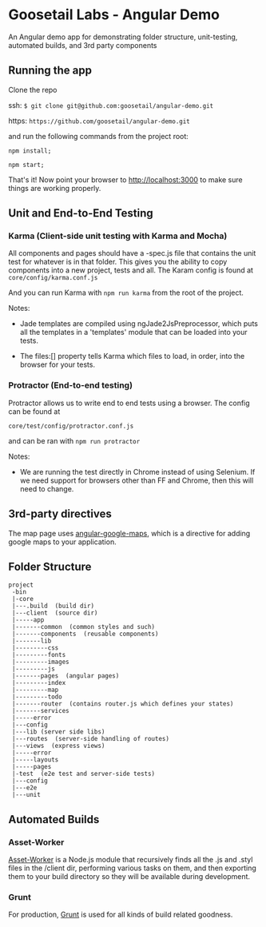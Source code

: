 # Goosetail Labs - Angular Demo

An Angular demo app for demonstrating folder structure, unit-testing, automated builds, and 3rd party components

## Running the app

Clone the repo

ssh: `$ git clone git@github.com:goosetail/angular-demo.git`

https: `https://github.com/goosetail/angular-demo.git`

and run the following commands from the project root:

`npm install;`

`npm start;`


That's it! Now point your browser to [http://localhost:3000](http://localhost:3000) to make sure things are working properly.


## Unit and End-to-End Testing

### Karma (Client-side unit testing with Karma and Mocha)
All components and pages should have a -spec.js file that contains the unit test for whatever is in that folder. This
gives you the ability to copy components into a new project, tests and all. The Karam config is found at
    `core/config/karma.conf.js`

And you can run Karma with `npm run karma` from the root of the project.

Notes:

* Jade templates are compiled using ngJade2JsPreprocessor, which puts all the templates in a 'templates' module that can
be loaded into your tests.

* The files:[] property tells Karma which files to load, in order, into the browser for your tests.

### Protractor (End-to-end testing)
Protractor allows us to write end to end tests using a browser. The config can be found at

`core/test/config/protractor.conf.js`

and can be ran with `npm run protractor`

Notes:

* We are running the test directly in Chrome instead of using Selenium. If we need support for browsers other than
FF and Chrome, then this will need to change.

## 3rd-party directives
The map page uses [angular-google-maps](http://angular-ui.github.io/angular-google-maps/#!/), which is a directive for
adding google maps to your application.

## Folder Structure


    project
     -bin
     |-core
     |---.build  (build dir)
     |---client  (source dir)
     |-----app
     |-------common  (common styles and such)
     |-------components  (reusable components)
     |-------lib
     |---------css
     |---------fonts
     |---------images
     |---------js
     |-------pages  (angular pages)
     |---------index
     |---------map
     |---------todo
     |-------router  (contains router.js which defines your states)
     |-------services
     |-----error
     |---config
     |---lib (server side libs)
     |---routes  (server-side handling of routes)
     |---views  (express views)
     |-----error
     |-----layouts
     |-----pages
     |-test  (e2e test and server-side tests)
     |---config
     |---e2e
     |---unit


## Automated Builds

### Asset-Worker

[Asset-Worker](https://www.npmjs.com/package/asset-worker) is a Node.js module that recursively finds all the .js
and .styl files in the /client dir, performing various tasks on them, and then exporting them to your build directory so
they will be available during development.


### Grunt
For production, [Grunt](http://gruntjs.com/) is used for all kinds of build related goodness.

